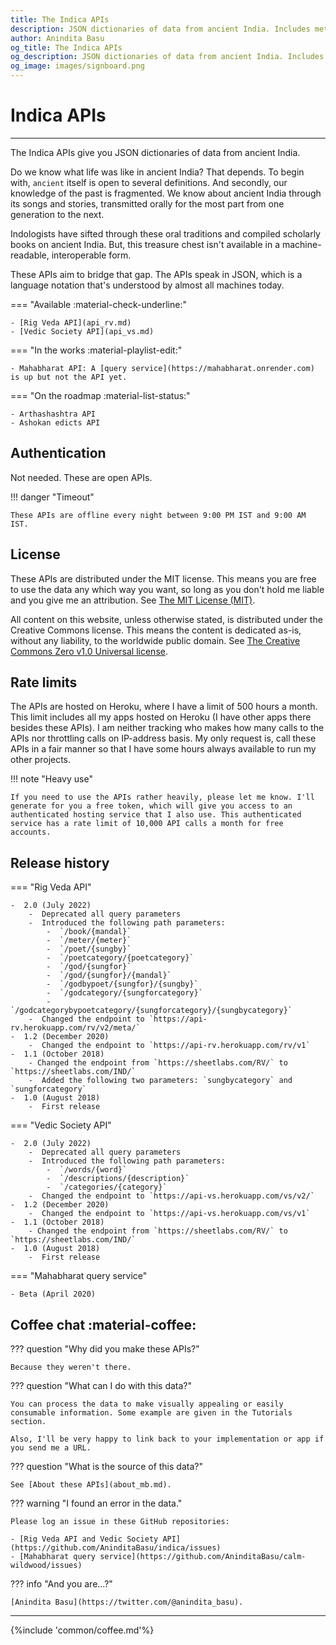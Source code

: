 ```yaml
---
title: The Indica APIs
description: JSON dictionaries of data from ancient India. Includes metadata of all the verses in Rig Veda (rishis, gods, chhandas) and a description of all nouns in vedic literature (including the flora, fauna, geography, food, relationships, and objects).
author: Anindita Basu
og_title: The Indica APIs
og_description: JSON dictionaries of data from ancient India. Includes metadata of all the verses in Rig Veda (rishis, gods, chhandas) and a description of all nouns in vedic literature (including the flora, fauna, geography, food, relationships, and objects).
og_image: images/signboard.png
---
```


# Indica APIs

<hr/>

The Indica APIs give you JSON dictionaries of data from ancient India.

Do we know what life was like in ancient India? That depends. To begin with, `ancient` itself is open to several definitions. And secondly, our knowledge of the past is fragmented. We know about ancient India through its songs and stories, transmitted orally for the most part from one generation to the next.

Indologists have sifted through these oral traditions and compiled scholarly books on ancient India. But, this treasure chest isn't available in a machine-readable, interoperable form. 

These APIs aim to bridge that gap. The APIs speak in JSON, which is a language notation that's understood by almost all machines today.

=== "Available :material-check-underline:"

    - [Rig Veda API](api_rv.md)
	- [Vedic Society API](api_vs.md)

=== "In the works :material-playlist-edit:"

    - Mahabharat API: A [query service](https://mahabharat.onrender.com) is up but not the API yet.

=== "On the roadmap :material-list-status:"

    - Arthashashtra API
	- Ashokan edicts API

## Authentication

Not needed. These are open APIs.

!!! danger "Timeout"

    These APIs are offline every night between 9:00 PM IST and 9:00 AM IST.

## License

These APIs are distributed under the MIT license. This means you are free to use the data any which way you want, so long as you don't hold me liable and you give me an attribution. See [The MIT License (MIT)](https://opensource.org/licenses/MIT).

All content on this website, unless otherwise stated, is distributed under the Creative Commons license. This means the content is dedicated as-is, without any liability, to the worldwide public domain. See [The Creative Commons Zero v1.0 Universal license](https://wiki.creativecommons.org/wiki/CC0_FAQ).

## Rate limits

The APIs are hosted on Heroku, where I have a limit of 500 hours a month. This limit includes all my apps hosted on Heroku (I have other apps there besides these APIs). I am neither tracking who makes how many calls to the APIs nor throttling calls on IP-address basis. My only request is, call these APIs in a fair manner so that I have some hours always available to run my other projects.

!!! note "Heavy use"

    If you need to use the APIs rather heavily, please let me know. I'll generate for you a free token, which will give you access to an authenticated hosting service that I also use. This authenticated service has a rate limit of 10,000 API calls a month for free accounts.

## Release history

=== "Rig Veda API"

    -  2.0 (July 2022)
	    -  Deprecated all query parameters
		-  Introduced the following path parameters:
		    -  `/book/{mandal}`
		    -  `/meter/{meter}`
		    -  `/poet/{sungby}`
		    -  `/poetcategory/{poetcategory}`
		    -  `/god/{sungfor}`
		    -  `/god/{sungfor}/{mandal}`
		    -  `/godbypoet/{sungfor}/{sungby}`
		    -  `/godcategory/{sungforcategory}`
			-  `/godcategorybypoetcategory/{sungforcategory}/{sungbycategory}`
		-  Changed the endpoint to `https://api-rv.herokuapp.com/rv/v2/meta/`
	-  1.2 (December 2020)
	    -  Changed the endpoint to `https://api-rv.herokuapp.com/rv/v1`
	-  1.1 (October 2018)
	    - Changed the endpoint from `https://sheetlabs.com/RV/` to `https://sheetlabs.com/IND/`
		-  Added the following two parameters: `sungbycategory` and `sungforcategory`
	-  1.0 (August 2018)
	    -  First release

=== "Vedic Society API"

    -  2.0 (July 2022)
	    -  Deprecated all query parameters
		-  Introduced the following path parameters:
		    -  `/words/{word}`
			-  `/descriptions/{description}`
			-  `/categories/{category}`
		-  Changed the endpoint to `https://api-vs.herokuapp.com/vs/v2/`
    -  1.2 (December 2020)
	    -  Changed the endpoint to `https://api-vs.herokuapp.com/vs/v1`
	-  1.1 (October 2018)
	    - Changed the endpoint from `https://sheetlabs.com/RV/` to `https://sheetlabs.com/IND/`
	-  1.0 (August 2018)
	    -  First release

=== "Mahabharat query service"

    - Beta (April 2020)

## Coffee chat :material-coffee:

??? question "Why did you make these APIs?"

    Because they weren't there.

??? question "What can I do with this data?"

    You can process the data to make visually appealing or easily consumable information. Some example are given in the Tutorials section.

    Also, I'll be very happy to link back to your implementation or app if you send me a URL.

??? question "What is the source of this data?"

    See [About these APIs](about_mb.md).

??? warning "I found an error in the data."

    Please log an issue in these GitHub repositories:
	
    - [Rig Veda API and Vedic Society API](https://github.com/AninditaBasu/indica/issues)
	- [Mahabharat query service](https://github.com/AninditaBasu/calm-wildwood/issues)

??? info "And you are...?"

    [Anindita Basu](https://twitter.com/@anindita_basu).

<hr/>

{%include 'common/coffee.md'%}